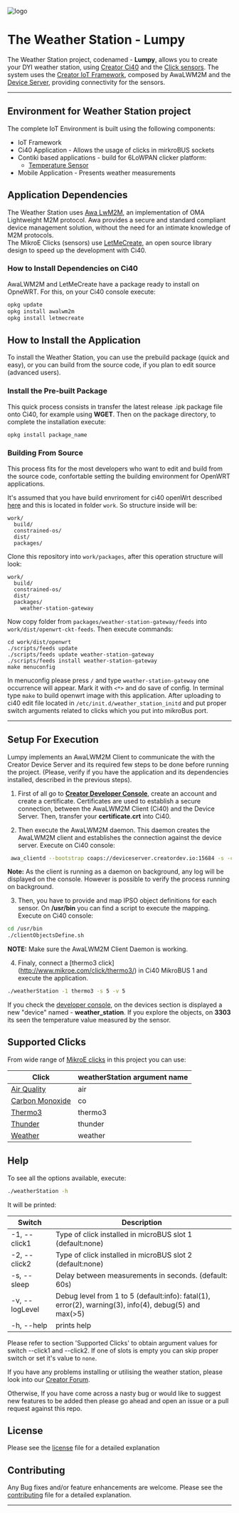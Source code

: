 
![logo](https://static.creatordev.io/logo-md-s.svg)

# The Weather Station - Lumpy 

The Weather Station project, codenamed - **Lumpy**, allows you to create your DYI
weather station, using [Creator Ci40](https://docs.creatordev.io/ci40/) and the
[Click sensors](http://www.mikroe.com/click/). The system uses the 
[Creator IoT Framework](https://docs.creatordev.io/deviceserver/guides/iot-framework/), 
composed by AwaLWM2M and the 
[Device Server](https://docs.creatordev.io/deviceserver/guides/iot-framework/#device-server), 
providing connectivity for the sensors.

---

## Environment for Weather Station project  
The complete IoT Environment is built using the following components:
* IoT Framework
* Ci40 Application - Allows the usage of clicks in mirkroBUS sockets
* Contiki based applications - build for 6LoWPAN clicker platform:
  *  [Temperature Sensor](https://github.com/CreatorKit/temperature-sensor)
* Mobile Application - Presents weather measurements  

## Application Dependencies

The Weather Station uses [Awa LwM2M](https://github.com/FlowM2M/AwaLWM2M), an 
implementation of OMA Lightweight M2M protocol. Awa provides a secure and standard 
compliant device management solution, without the need for an intimate knowledge of 
M2M protocols.  
The MikroE Clicks (sensors) use
[LetMeCreate](https://github.com/CreatorDev/LetMeCreate), an open source library 
design to speed up the development with Ci40.


### How to Install Dependencies on Ci40

AwaLWM2M and LetMeCreate have a package ready to install on OpneWRT. For this, 
on your Ci40 console execute:

```bash
opkg update 
opkg install awalwm2m
opkg install letmecreate 
```

## How to Install the Application

To install the Weather Station, you can use the prebuild package (quick and easy),
or you can build from the source code, if you plan to edit source (advanced users).

### Install the Pre-built Package

This quick process consists in transfer the latest release .ipk package file 
onto Ci40, for example using **WGET**.
Then on the package directory, to complete the installation execute:
```bash
opkg install package_name
```

### Building From Source

This process fits for the most developers who want to edit and build from the 
source code, confortable setting the building environment for OpenWRT applications. 

It's assumed that you have build envriroment for ci40 openWrt described 
[here](https://github.com/CreatorKit/build) and this is located in folder `work`. 
So structure inside will be:

    work/
      build/  
      constrained-os/  
      dist/
      packages/

Clone this repository into `work/packages`, after this operation structure will look:

    work/
      build/  
      constrained-os/  
      dist/
      packages/
        weather-station-gateway

Now copy folder from `packages/weather-station-gateway/feeds` into `work/dist/openwrt-ckt-feeds`.
Then execute commands:

    cd work/dist/openwrt
    ./scripts/feeds update
    ./scripts/feeds update weather-station-gateway
    ./scripts/feeds install weather-station-gateway
    make menuconfig

In menuconfig please press `/` and type `weather-station-gateway` one occurrence 
will appear. Mark it with `<*>` and do save of config.
In terminal type `make` to build openwrt image with this application.
After uploading to ci40 edit file located in `/etc/init.d/weather_station_initd` 
and put proper switch arguments related to clicks which you put into mikroBus port.

---

## Setup For Execution

Lumpy implements an AwaLWM2M Client to communicate the with the Creator Device 
Server and its required few steps to be done before running the project. (Please, 
verify if you have the application and its dependencies installed, described in 
the previous steps).  

1. First of all go to 
[**Creator Developer Console**](http://console.creatordev.io/), create an account 
and create a certificate. Certificates are used to establish a secure connection,
between the AwaLWM2M Client (Ci40) and the Device Server. Then, transfer your
**certificate.crt** into Ci40.  

2. Then execute the AwaLWM2M daemon. This daemon creates the AwaLWM2M client and 
establishes the connection against the device server. Execute on Ci40 console: 

```bash
 awa_clientd --bootstrap coaps://deviceserver.creatordev.io:15684 -s -c /root/certificate.crt --endPointName "weather_station" -d
```
**Note:** As the client is running as a daemon on background, any log will be 
displayed on the console. However is possible to verify the process running on 
background.

3. Then, you have to provide and map IPSO object definitions for each sensor.
On **/usr/bin** you can find a script to execute the mapping. Execute on Ci40
console:

```bash
cd /usr/bin
./clientObjectsDefine.sh
```

**NOTE:** Make sure the AwaLWM2M Client Daemon is working. 

4. Finaly, connect a [thermo3 click] (http://www.mikroe.com/click/thermo3/) in 
Ci40 MikroBUS 1 and execute the application.

```bash
./weatherStation -1 thermo3 -s 5 -v 5
```

If you check the [developer console](http://console.creatordev.io/), on the devices 
section is displayed a new "device" named - **weather_station**. If you explore
the objects, on **3303** its seen the temperature value measured by the sensor.

## Supported Clicks

From wide range of [MikroE clicks](http://www.mikroe.com/index.php?url=store/click/) 
in this project you can use:

| Click                                                   | weatherStation argument name |
|-------------------------------------------------------- | ---------------------------- | 
| [Air Quality](http://www.mikroe.com/click/air-quality/) | air                          |
| [Carbon Monoxide](http://www.mikroe.com/click/co/)      | co                           |
| [Thermo3](http://www.mikroe.com/click/thermo3/)         | thermo3                      |
| [Thunder](http://www.mikroe.com/click/thunder/)         | thunder                      |
| [Weather](http://www.mikroe.com/click/weather/)         | weather                      |


## Help

To see all the options available, execute:

```bash
./weatherStation -h
```

It will be printed:

| Switch        | Description |
|---------------|----------|
|-1, --click1   | Type of click installed in microBUS slot 1 (default:none)|
|-2, --click2   | Type of click installed in microBUS slot 2 (default:none)|
|-s, --sleep    | Delay between measurements in seconds. (default: 60s)|
|-v, --logLevel | Debug level from 1 to 5 (default:info): fatal(1), error(2), warning(3), info(4), debug(5) and max(>5)|
|-h, --help     | prints help|

Please refer to section 'Supported Clicks' to obtain argument values for switch 
--click1 and --click2. If one of slots is empty you can skip proper switch or set 
it's value to `none`.  

If you have any problems installing or utilising the weather station, 
please look into our [Creator Forum](https://forum.creatordev.io). 

Otherwise, If you have come across a nasty bug or would like to suggest new 
features to be added then please go ahead and open an issue or a pull request 
against this repo.

## License

Please see the [license](LICENSE) file for a detailed explanation

## Contributing

Any Bug fixes and/or feature enhancements are welcome. Please see the 
[contributing](CONTRIBUTING.md) file for a detailed explanation.

----
